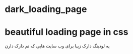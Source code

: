 # dark_loading_page
# beautiful loading page in css
 یه لودینگ دارک زیبا برای وب سایت هایی که تم دارک دارن 
